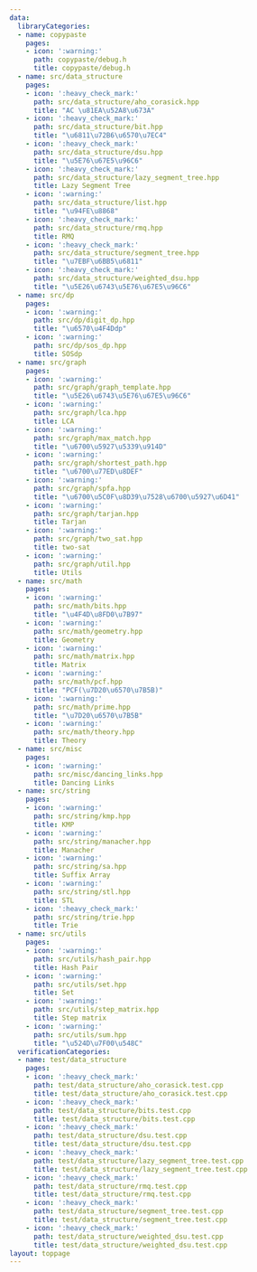 ```yaml
---
data:
  libraryCategories:
  - name: copypaste
    pages:
    - icon: ':warning:'
      path: copypaste/debug.h
      title: copypaste/debug.h
  - name: src/data_structure
    pages:
    - icon: ':heavy_check_mark:'
      path: src/data_structure/aho_corasick.hpp
      title: "AC \u81EA\u52A8\u673A"
    - icon: ':heavy_check_mark:'
      path: src/data_structure/bit.hpp
      title: "\u6811\u72B6\u6570\u7EC4"
    - icon: ':heavy_check_mark:'
      path: src/data_structure/dsu.hpp
      title: "\u5E76\u67E5\u96C6"
    - icon: ':heavy_check_mark:'
      path: src/data_structure/lazy_segment_tree.hpp
      title: Lazy Segment Tree
    - icon: ':warning:'
      path: src/data_structure/list.hpp
      title: "\u94FE\u8868"
    - icon: ':heavy_check_mark:'
      path: src/data_structure/rmq.hpp
      title: RMQ
    - icon: ':heavy_check_mark:'
      path: src/data_structure/segment_tree.hpp
      title: "\u7EBF\u6BB5\u6811"
    - icon: ':heavy_check_mark:'
      path: src/data_structure/weighted_dsu.hpp
      title: "\u5E26\u6743\u5E76\u67E5\u96C6"
  - name: src/dp
    pages:
    - icon: ':warning:'
      path: src/dp/digit_dp.hpp
      title: "\u6570\u4F4Ddp"
    - icon: ':warning:'
      path: src/dp/sos_dp.hpp
      title: SOSdp
  - name: src/graph
    pages:
    - icon: ':warning:'
      path: src/graph/graph_template.hpp
      title: "\u5E26\u6743\u5E76\u67E5\u96C6"
    - icon: ':warning:'
      path: src/graph/lca.hpp
      title: LCA
    - icon: ':warning:'
      path: src/graph/max_match.hpp
      title: "\u6700\u5927\u5339\u914D"
    - icon: ':warning:'
      path: src/graph/shortest_path.hpp
      title: "\u6700\u77ED\u8DEF"
    - icon: ':warning:'
      path: src/graph/spfa.hpp
      title: "\u6700\u5C0F\u8D39\u7528\u6700\u5927\u6D41"
    - icon: ':warning:'
      path: src/graph/tarjan.hpp
      title: Tarjan
    - icon: ':warning:'
      path: src/graph/two_sat.hpp
      title: two-sat
    - icon: ':warning:'
      path: src/graph/util.hpp
      title: Utils
  - name: src/math
    pages:
    - icon: ':warning:'
      path: src/math/bits.hpp
      title: "\u4F4D\u8FD0\u7B97"
    - icon: ':warning:'
      path: src/math/geometry.hpp
      title: Geometry
    - icon: ':warning:'
      path: src/math/matrix.hpp
      title: Matrix
    - icon: ':warning:'
      path: src/math/pcf.hpp
      title: "PCF(\u7D20\u6570\u7B5B)"
    - icon: ':warning:'
      path: src/math/prime.hpp
      title: "\u7D20\u6570\u7B5B"
    - icon: ':warning:'
      path: src/math/theory.hpp
      title: Theory
  - name: src/misc
    pages:
    - icon: ':warning:'
      path: src/misc/dancing_links.hpp
      title: Dancing Links
  - name: src/string
    pages:
    - icon: ':warning:'
      path: src/string/kmp.hpp
      title: KMP
    - icon: ':warning:'
      path: src/string/manacher.hpp
      title: Manacher
    - icon: ':warning:'
      path: src/string/sa.hpp
      title: Suffix Array
    - icon: ':warning:'
      path: src/string/stl.hpp
      title: STL
    - icon: ':heavy_check_mark:'
      path: src/string/trie.hpp
      title: Trie
  - name: src/utils
    pages:
    - icon: ':warning:'
      path: src/utils/hash_pair.hpp
      title: Hash Pair
    - icon: ':warning:'
      path: src/utils/set.hpp
      title: Set
    - icon: ':warning:'
      path: src/utils/step_matrix.hpp
      title: Step matrix
    - icon: ':warning:'
      path: src/utils/sum.hpp
      title: "\u524D\u7F00\u548C"
  verificationCategories:
  - name: test/data_structure
    pages:
    - icon: ':heavy_check_mark:'
      path: test/data_structure/aho_corasick.test.cpp
      title: test/data_structure/aho_corasick.test.cpp
    - icon: ':heavy_check_mark:'
      path: test/data_structure/bits.test.cpp
      title: test/data_structure/bits.test.cpp
    - icon: ':heavy_check_mark:'
      path: test/data_structure/dsu.test.cpp
      title: test/data_structure/dsu.test.cpp
    - icon: ':heavy_check_mark:'
      path: test/data_structure/lazy_segment_tree.test.cpp
      title: test/data_structure/lazy_segment_tree.test.cpp
    - icon: ':heavy_check_mark:'
      path: test/data_structure/rmq.test.cpp
      title: test/data_structure/rmq.test.cpp
    - icon: ':heavy_check_mark:'
      path: test/data_structure/segment_tree.test.cpp
      title: test/data_structure/segment_tree.test.cpp
    - icon: ':heavy_check_mark:'
      path: test/data_structure/weighted_dsu.test.cpp
      title: test/data_structure/weighted_dsu.test.cpp
layout: toppage
---
```

